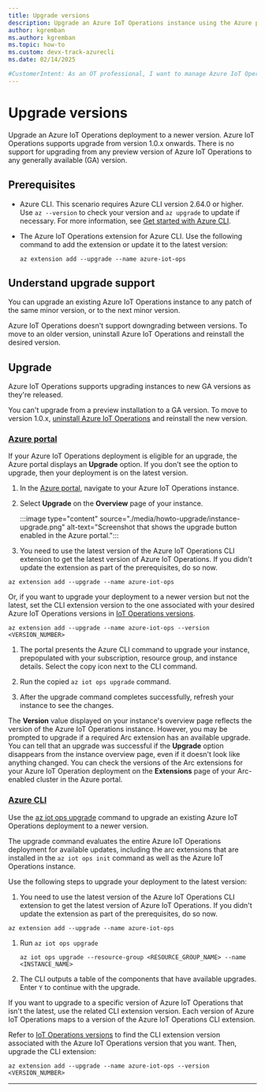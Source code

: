 ```yaml
---
title: Upgrade versions
description: Upgrade an Azure IoT Operations instance using the Azure portal or CLI.
author: kgremban
ms.author: kgremban
ms.topic: how-to
ms.custom: devx-track-azurecli
ms.date: 02/14/2025

#CustomerIntent: As an OT professional, I want to manage Azure IoT Operations instances.
---
```


# Upgrade versions

Upgrade an Azure IoT Operations deployment to a newer version. Azure IoT Operations supports upgrade from version 1.0.x onwards. There is no support for upgrading from any preview version of Azure IoT Operations to any generally available (GA) version.

## Prerequisites

* Azure CLI. This scenario requires Azure CLI version 2.64.0 or higher. Use `az --version` to check your version and `az upgrade` to update if necessary. For more information, see [Get started with Azure CLI](/cli/azure/get-started-with-azure-cli).

* The Azure IoT Operations extension for Azure CLI. Use the following command to add the extension or update it to the latest version:

  ```azurecli
  az extension add --upgrade --name azure-iot-ops
  ```

## Understand upgrade support

You can upgrade an existing Azure IoT Operations instance to any patch of the same minor version, or to the next minor version.

Azure IoT Operations doesn't support downgrading between versions. To move to an older version, uninstall Azure IoT Operations and reinstall the desired version. 

## Upgrade

Azure IoT Operations supports upgrading instances to new GA versions as they're released.

You can't upgrade from a preview installation to a GA version. To move to version 1.0.x, [uninstall Azure IoT Operations](howto-manage-update-uninstall.md#uninstall) and reinstall the new version.

### [Azure portal](#tab/portal)

If your Azure IoT Operations deployment is eligible for an upgrade, the Azure portal displays an **Upgrade** option. If you don't see the option to upgrade, then your deployment is on the latest version.

1. In the [Azure portal](https://portal.azure.com), navigate to your Azure IoT Operations instance.

1. Select **Upgrade** on the **Overview** page of your instance.

   :::image type="content" source="./media/howto-upgrade/instance-upgrade.png" alt-text="Screenshot that shows the upgrade button enabled in the Azure portal.":::

1. You need to use the latest version of the Azure IoT Operations CLI extension to get the latest version of Azure IoT Operations. If you didn't update the extension as part of the prerequisites, do so now.

  ```azurecli
  az extension add --upgrade --name azure-iot-ops
  ```

  Or, if you want to upgrade your deployment to a newer version but not the latest, set the CLI extension version to the one associated with your desired Azure IoT Operations versions in [IoT Operations versions](https://aka.ms/aio-versions).

   ```azurecli
   az extension add --upgrade --name azure-iot-ops --version <VERSION_NUMBER>
   ```

1. The portal presents the Azure CLI command to upgrade your instance, prepopulated with your subscription, resource group, and instance details. Select the copy icon next to the CLI command.

1. Run the copied `az iot ops upgrade` command.

1. After the upgrade command completes successfully, refresh your instance to see the changes.

The **Version** value displayed on your instance's overview page reflects the version of the Azure IoT Operations instance. However, you may be prompted to upgrade if a required Arc extension has an available upgrade. You can tell that an upgrade was successful if the **Upgrade** option disappears from the instance overview page, even if it doesn't look like anything changed. You can check the versions of the Arc extensions for your Azure IoT Operation deployment on the **Extensions** page of your Arc-enabled cluster in the Azure portal.

### [Azure CLI](#tab/cli)

Use the [az iot ops upgrade](/cli/azure/iot/ops#az-iot-ops-upgrade) command to upgrade an existing Azure IoT Operations deployment to a newer version.

The upgrade command evaluates the entire Azure IoT Operations deployment for available updates, including the arc extensions that are installed in the `az iot ops init` command as well as the Azure IoT Operations instance.

Use the following steps to upgrade your deployment to the latest version:

1. You need to use the latest version of the Azure IoT Operations CLI extension to get the latest version of Azure IoT Operations. If you didn't update the extension as part of the prerequisites, do so now.

  ```azurecli
  az extension add --upgrade --name azure-iot-ops
  ```

1. Run `az iot ops upgrade`

   ```azurecli
   az iot ops upgrade --resource-group <RESOURCE_GROUP_NAME> --name <INSTANCE_NAME>
   ```

1. The CLI outputs a table of the components that have available upgrades. Enter `Y` to continue with the upgrade.

If you want to upgrade to a specific version of Azure IoT Operations that isn't the latest, use the related CLI extension version. Each version of Azure IoT Operations maps to a version of the Azure IoT Operations CLI extension.

Refer to [IoT Operations versions](https://aka.ms/aio-versions) to find the CLI extension version associated with the Azure IoT Operations version that you want. Then, upgrade the CLI extension:

   ```azurecli
   az extension add --upgrade --name azure-iot-ops --version <VERSION_NUMBER>
   ```

---

